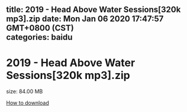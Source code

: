 
title: 2019 - Head Above Water Sessions[320k mp3].zip
date: Mon Jan 06 2020 17:47:57 GMT+0800 (CST)    
categories: baidu
---

# 2019 - Head Above Water Sessions[320k mp3].zip
size: 84.00 MB
 
 

[How to download](https://bpcam.bemobtrk.com/go/2ceec3aa-1ca2-46d6-b9ff-aaa5c184517c?jno=1694)